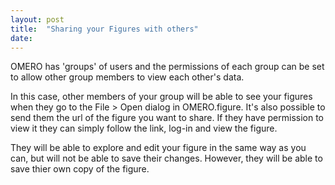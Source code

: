 ```yaml
---
layout: post
title:  "Sharing your Figures with others"
date:   
---
```



OMERO has 'groups' of users and the permissions of each group
can be set to allow other group members to view each other's data.

In this case, other members of your group will be able to see your figures
when they go to the File > Open dialog in OMERO.figure.
It's also possible to send them the url of the figure you want
to share. If they have permission to view it they can
simply follow the link, log-in and view the figure.

They will be able to explore and edit your figure in the
same way as you can, but will not be able to save 
their changes. However, they will be able to save thier own copy
of the figure.
